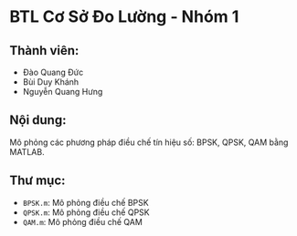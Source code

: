 # BTL Cơ Sở Đo Lường - Nhóm 1

## Thành viên:
- Đào Quang Đức 
- Bùi Duy Khánh
- Nguyễn Quang Hưng

## Nội dung:
Mô phỏng các phương pháp điều chế tín hiệu số: BPSK, QPSK, QAM bằng MATLAB.

## Thư mục:
- `BPSK.m`: Mô phỏng điều chế BPSK
- `QPSK.m`: Mô phỏng điều chế QPSK
- `QAM.m`: Mô phỏng điều chế QAM
